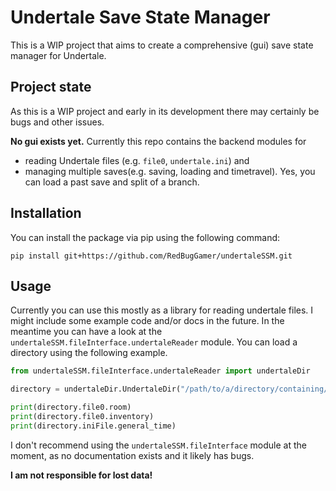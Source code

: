 # Undertale Save State Manager
This is a WIP project that aims to create a comprehensive (gui) save state manager for Undertale.
## Project state
As this is a WIP project and early in its development there may certainly be bugs and other issues.

**No gui exists yet.** Currently this repo contains the backend modules for
- reading Undertale files (e.g. `file0`, `undertale.ini`) and 
- managing multiple saves(e.g. saving, loading and timetravel). Yes, you can load a past save and split of a branch.
## Installation
You can install the package via pip using the following command:
```shell
pip install git+https://github.com/RedBugGamer/undertaleSSM.git
```
## Usage
Currently you can use this mostly as a library for reading undertale files. I might include some example code and/or docs in the future. In the meantime you can have a look at the `undertaleSSM.fileInterface.undertaleReader` module. You can load a directory using the following example.
```python
from undertaleSSM.fileInterface.undertaleReader import undertaleDir

directory = undertaleDir.UndertaleDir("/path/to/a/directory/containing/undertale/files/")

print(directory.file0.room)
print(directory.file0.inventory)
print(directory.iniFile.general_time)

```

I don't recommend using the `undertaleSSM.fileInterface` module at the moment, as no documentation exists and it likely has bugs.

**I am not responsible for lost data!**
